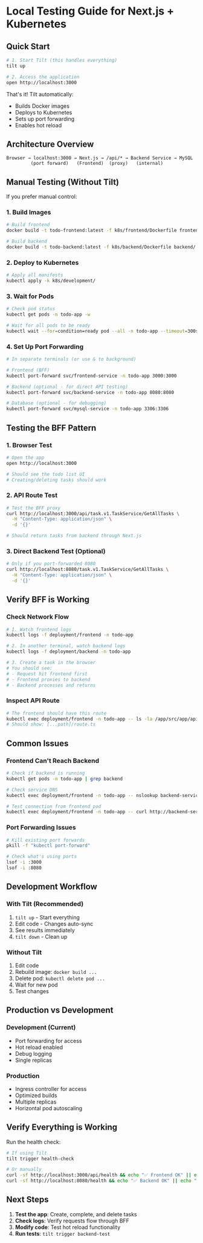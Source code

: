 # Local Testing Guide for Next.js + Kubernetes

## Quick Start

```bash
# 1. Start Tilt (this handles everything)
tilt up

# 2. Access the application
open http://localhost:3000
```

That's it! Tilt automatically:
- Builds Docker images
- Deploys to Kubernetes
- Sets up port forwarding
- Enables hot reload

## Architecture Overview

```
Browser → localhost:3000 → Next.js → /api/* → Backend Service → MySQL
         (port forward)   (Frontend)  (proxy)   (internal)
```

## Manual Testing (Without Tilt)

If you prefer manual control:

### 1. Build Images
```bash
# Build frontend
docker build -t todo-frontend:latest -f k8s/frontend/Dockerfile frontend/

# Build backend  
docker build -t todo-backend:latest -f k8s/backend/Dockerfile backend/
```

### 2. Deploy to Kubernetes
```bash
# Apply all manifests
kubectl apply -k k8s/development/
```

### 3. Wait for Pods
```bash
# Check pod status
kubectl get pods -n todo-app -w

# Wait for all pods to be ready
kubectl wait --for=condition=ready pod --all -n todo-app --timeout=300s
```

### 4. Set Up Port Forwarding
```bash
# In separate terminals (or use & to background)

# Frontend (BFF)
kubectl port-forward svc/frontend-service -n todo-app 3000:3000

# Backend (optional - for direct API testing)
kubectl port-forward svc/backend-service -n todo-app 8080:8080

# Database (optional - for debugging)
kubectl port-forward svc/mysql-service -n todo-app 3306:3306
```

## Testing the BFF Pattern

### 1. Browser Test
```bash
# Open the app
open http://localhost:3000

# Should see the todo list UI
# Creating/deleting tasks should work
```

### 2. API Route Test
```bash
# Test the BFF proxy
curl http://localhost:3000/api/task.v1.TaskService/GetAllTasks \
  -H "Content-Type: application/json" \
  -d '{}'

# Should return tasks from backend through Next.js
```

### 3. Direct Backend Test (Optional)
```bash
# Only if you port-forwarded 8080
curl http://localhost:8080/task.v1.TaskService/GetAllTasks \
  -H "Content-Type: application/json" \
  -d '{}'
```

## Verify BFF is Working

### Check Network Flow
```bash
# 1. Watch frontend logs
kubectl logs -f deployment/frontend -n todo-app

# 2. In another terminal, watch backend logs  
kubectl logs -f deployment/backend -n todo-app

# 3. Create a task in the browser
# You should see:
# - Request hit frontend first
# - Frontend proxies to backend
# - Backend processes and returns
```

### Inspect API Route
```bash
# The frontend should have this route
kubectl exec deployment/frontend -n todo-app -- ls -la /app/src/app/api/
# Should show: [...path]/route.ts
```

## Common Issues

### Frontend Can't Reach Backend
```bash
# Check if backend is running
kubectl get pods -n todo-app | grep backend

# Check service DNS
kubectl exec deployment/frontend -n todo-app -- nslookup backend-service

# Test connection from frontend pod
kubectl exec deployment/frontend -n todo-app -- curl http://backend-service:8080/health
```

### Port Forwarding Issues
```bash
# Kill existing port forwards
pkill -f "kubectl port-forward"

# Check what's using ports
lsof -i :3000
lsof -i :8080
```

## Development Workflow

### With Tilt (Recommended)
1. `tilt up` - Start everything
2. Edit code - Changes auto-sync
3. See results immediately
4. `tilt down` - Clean up

### Without Tilt
1. Edit code
2. Rebuild image: `docker build ...`
3. Delete pod: `kubectl delete pod ...`
4. Wait for new pod
5. Test changes

## Production vs Development

### Development (Current)
- Port forwarding for access
- Hot reload enabled
- Debug logging
- Single replicas

### Production
- Ingress controller for access
- Optimized builds
- Multiple replicas
- Horizontal pod autoscaling

## Verify Everything is Working

Run the health check:
```bash
# If using Tilt
tilt trigger health-check

# Or manually
curl -sf http://localhost:3000/api/health && echo "✅ Frontend OK" || echo "❌ Frontend Failed"
curl -sf http://localhost:8080/health && echo "✅ Backend OK" || echo "❌ Backend Failed"
```

## Next Steps

1. **Test the app**: Create, complete, and delete tasks
2. **Check logs**: Verify requests flow through BFF
3. **Modify code**: Test hot reload functionality
4. **Run tests**: `tilt trigger backend-test`